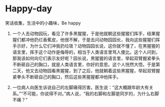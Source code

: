 # Happy-day
笑话收集，生活中的小趣味，Be happy

1. 一个人去动物园玩，看见了许多黑猩猩，于是他就朝这些猩猩们挥手，结果猩猩们都冲他扔烂香蕉皮，他很不解，于是去问动物园园长，我向这些猩猩们挥手示好，为什么它们冲我扔垃圾？动物园园长说，这你就不懂了，在黑猩猩的语言里，挥手这个动作是侮辱的，相当于人类语言里骂人傻比。这个人问到，那我该如何向它们表示友好呢？园长说，黑猩猩的语言里，举起双臂握紧拳头不断砸自己的胸口，就是人类语言里，你好的意思。这个人恍然大悟。于是第二天，他又去动物园看黑猩猩，到了之后，他就朝着这些黑猩猩，举起双臂握紧拳头不断砸自己的胸口，然后这些黑猩猩都冲他挥手。

2. 一位病人向医生诉说自己的左脚痛得厉害。医生说：“这大概跟年龄大有关系。”“不可能，你说得不对。”病人说，“我的右脚和左脚是同岁的，为什么右脚不痛？”

